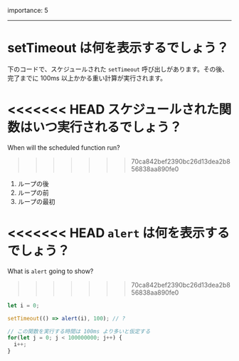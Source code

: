 importance: 5

---

# setTimeout は何を表示するでしょう？

下のコードで、スケジュールされた `setTimeout` 呼び出しがあります。その後、完了までに 100ms 以上かかる重い計算が実行されます。

<<<<<<< HEAD
スケジュールされた関数はいつ実行されるでしょう？
=======
When will the scheduled function run?
>>>>>>> 70ca842bef2390bc26d13dea2b856838aa890fe0

1. ループの後
2. ループの前
3. ループの最初


<<<<<<< HEAD
`alert` は何を表示するでしょう？
=======
What is `alert` going to show?
>>>>>>> 70ca842bef2390bc26d13dea2b856838aa890fe0

```js
let i = 0;

setTimeout(() => alert(i), 100); // ?

// この関数を実行する時間は 100ms より多いと仮定する
for(let j = 0; j < 100000000; j++) {
  i++;
}
```
